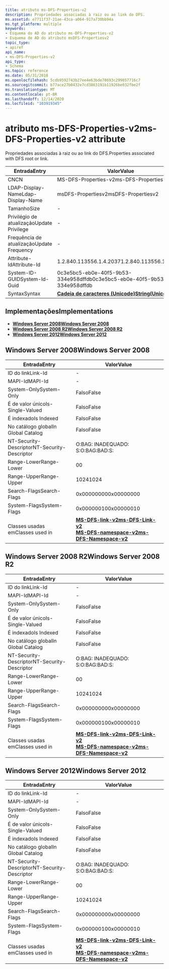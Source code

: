```yaml
---
title: atributo ms-DFS-Properties-v2
description: Propriedades associadas à raiz ou ao link do DFS.
ms.assetid: e7711f37-21ae-43ca-a064-917a730bb94a
ms.tgt_platform: multiple
keywords:
- Esquema do AD do atributo ms-DFS-Properties-v2
- Esquema de AD do atributo msDFS-Propertiesv2
topic_type:
- apiref
api_name:
- ms-DFS-Properties-v2
api_type:
- Schema
ms.topic: reference
ms.date: 05/31/2018
ms.openlocfilehash: 5cdb9592743b27ee4e63bde78693c299657716c7
ms.sourcegitcommit: b77ace27b0432e7cd3863191b11926be032fbe2f
ms.translationtype: MT
ms.contentlocale: pt-BR
ms.lasthandoff: 12/14/2020
ms.locfileid: "103919345"
---
```

# <a name="ms-dfs-properties-v2-attribute"></a><span data-ttu-id="7669a-105">atributo ms-DFS-Properties-v2</span><span class="sxs-lookup"><span data-stu-id="7669a-105">ms-DFS-Properties-v2 attribute</span></span>

<span data-ttu-id="7669a-106">Propriedades associadas à raiz ou ao link do DFS.</span><span class="sxs-lookup"><span data-stu-id="7669a-106">Properties associated with DFS root or link.</span></span>



| <span data-ttu-id="7669a-107">Entrada</span><span class="sxs-lookup"><span data-stu-id="7669a-107">Entry</span></span> | <span data-ttu-id="7669a-108">Valor</span><span class="sxs-lookup"><span data-stu-id="7669a-108">Value</span></span> |
|-------------------|---------------------------------------------|
| <span data-ttu-id="7669a-109">CN</span><span class="sxs-lookup"><span data-stu-id="7669a-109">CN</span></span>                | <span data-ttu-id="7669a-110">MS-DFS-Properties-v2</span><span class="sxs-lookup"><span data-stu-id="7669a-110">ms-DFS-Properties-v2</span></span>                        |
| <span data-ttu-id="7669a-111">LDAP-Display-Name</span><span class="sxs-lookup"><span data-stu-id="7669a-111">Ldap-Display-Name</span></span> | <span data-ttu-id="7669a-112">msDFS-Propertiesv2</span><span class="sxs-lookup"><span data-stu-id="7669a-112">msDFS-Propertiesv2</span></span>                          |
| <span data-ttu-id="7669a-113">Tamanho</span><span class="sxs-lookup"><span data-stu-id="7669a-113">Size</span></span>              | \-                                          |
| <span data-ttu-id="7669a-114">Privilégio de atualização</span><span class="sxs-lookup"><span data-stu-id="7669a-114">Update Privilege</span></span>  | \-                                          |
| <span data-ttu-id="7669a-115">Frequência de atualização</span><span class="sxs-lookup"><span data-stu-id="7669a-115">Update Frequency</span></span>  | \-                                          |
| <span data-ttu-id="7669a-116">Attribute-Id</span><span class="sxs-lookup"><span data-stu-id="7669a-116">Attribute-Id</span></span>      | <span data-ttu-id="7669a-117">1.2.840.113556.1.4.2037</span><span class="sxs-lookup"><span data-stu-id="7669a-117">1.2.840.113556.1.4.2037</span></span>                     |
| <span data-ttu-id="7669a-118">System-ID-GUID</span><span class="sxs-lookup"><span data-stu-id="7669a-118">System-Id-Guid</span></span>    | <span data-ttu-id="7669a-119">0c3e5bc5-eb0e-40f5-9b53-334e958dffdb</span><span class="sxs-lookup"><span data-stu-id="7669a-119">0c3e5bc5-eb0e-40f5-9b53-334e958dffdb</span></span>        |
| <span data-ttu-id="7669a-120">Syntax</span><span class="sxs-lookup"><span data-stu-id="7669a-120">Syntax</span></span>            | [<span data-ttu-id="7669a-121">**Cadeia de caracteres (Unicode)**</span><span class="sxs-lookup"><span data-stu-id="7669a-121">**String(Unicode)**</span></span>](s-string-unicode.md) |



## <a name="implementations"></a><span data-ttu-id="7669a-122">Implementações</span><span class="sxs-lookup"><span data-stu-id="7669a-122">Implementations</span></span>

-   [<span data-ttu-id="7669a-123">**Windows Server 2008**</span><span class="sxs-lookup"><span data-stu-id="7669a-123">**Windows Server 2008**</span></span>](#windows-server-2008)
-   [<span data-ttu-id="7669a-124">**Windows Server 2008 R2**</span><span class="sxs-lookup"><span data-stu-id="7669a-124">**Windows Server 2008 R2**</span></span>](#windows-server-2008-r2)
-   [<span data-ttu-id="7669a-125">**Windows Server 2012**</span><span class="sxs-lookup"><span data-stu-id="7669a-125">**Windows Server 2012**</span></span>](#windows-server-2012)

## <a name="windows-server-2008"></a><span data-ttu-id="7669a-126">Windows Server 2008</span><span class="sxs-lookup"><span data-stu-id="7669a-126">Windows Server 2008</span></span>



| <span data-ttu-id="7669a-127">Entrada</span><span class="sxs-lookup"><span data-stu-id="7669a-127">Entry</span></span> | <span data-ttu-id="7669a-128">Valor</span><span class="sxs-lookup"><span data-stu-id="7669a-128">Value</span></span> |
|------------------------|-------------------------------------------------------------------------------------------------------------------|
| <span data-ttu-id="7669a-129">ID do link</span><span class="sxs-lookup"><span data-stu-id="7669a-129">Link-Id</span></span>                | \-                                                                                                                |
| <span data-ttu-id="7669a-130">MAPI-Id</span><span class="sxs-lookup"><span data-stu-id="7669a-130">MAPI-Id</span></span>                | \-                                                                                                                |
| <span data-ttu-id="7669a-131">System-Only</span><span class="sxs-lookup"><span data-stu-id="7669a-131">System-Only</span></span>            | <span data-ttu-id="7669a-132">Falso</span><span class="sxs-lookup"><span data-stu-id="7669a-132">False</span></span>                                                                                                             |
| <span data-ttu-id="7669a-133">É de valor único</span><span class="sxs-lookup"><span data-stu-id="7669a-133">Is-Single-Valued</span></span>       | <span data-ttu-id="7669a-134">Falso</span><span class="sxs-lookup"><span data-stu-id="7669a-134">False</span></span>                                                                                                             |
| <span data-ttu-id="7669a-135">É indexado</span><span class="sxs-lookup"><span data-stu-id="7669a-135">Is Indexed</span></span>             | <span data-ttu-id="7669a-136">Falso</span><span class="sxs-lookup"><span data-stu-id="7669a-136">False</span></span>                                                                                                             |
| <span data-ttu-id="7669a-137">No catálogo global</span><span class="sxs-lookup"><span data-stu-id="7669a-137">In Global Catalog</span></span>      | <span data-ttu-id="7669a-138">Falso</span><span class="sxs-lookup"><span data-stu-id="7669a-138">False</span></span>                                                                                                             |
| <span data-ttu-id="7669a-139">NT-Security-Descriptor</span><span class="sxs-lookup"><span data-stu-id="7669a-139">NT-Security-Descriptor</span></span> | <span data-ttu-id="7669a-140">O:BAG: INADEQUADO: S:</span><span class="sxs-lookup"><span data-stu-id="7669a-140">O:BAG:BAD:S:</span></span>                                                                                                      |
| <span data-ttu-id="7669a-141">Range-Lower</span><span class="sxs-lookup"><span data-stu-id="7669a-141">Range-Lower</span></span>            | <span data-ttu-id="7669a-142">0</span><span class="sxs-lookup"><span data-stu-id="7669a-142">0</span></span>                                                                                                                 |
| <span data-ttu-id="7669a-143">Range-Upper</span><span class="sxs-lookup"><span data-stu-id="7669a-143">Range-Upper</span></span>            | <span data-ttu-id="7669a-144">1024</span><span class="sxs-lookup"><span data-stu-id="7669a-144">1024</span></span>                                                                                                              |
| <span data-ttu-id="7669a-145">Search-Flags</span><span class="sxs-lookup"><span data-stu-id="7669a-145">Search-Flags</span></span>           | <span data-ttu-id="7669a-146">0x00000000</span><span class="sxs-lookup"><span data-stu-id="7669a-146">0x00000000</span></span>                                                                                                        |
| <span data-ttu-id="7669a-147">System-Flags</span><span class="sxs-lookup"><span data-stu-id="7669a-147">System-Flags</span></span>           | <span data-ttu-id="7669a-148">0x00000010</span><span class="sxs-lookup"><span data-stu-id="7669a-148">0x00000010</span></span>                                                                                                        |
| <span data-ttu-id="7669a-149">Classes usadas em</span><span class="sxs-lookup"><span data-stu-id="7669a-149">Classes used in</span></span>        | [<span data-ttu-id="7669a-150">**MS-DFS-link-v2**</span><span class="sxs-lookup"><span data-stu-id="7669a-150">**ms-DFS-Link-v2**</span></span>](c-msdfs-linkv2.md)<br/> [<span data-ttu-id="7669a-151">**MS-DFS-namespace-v2**</span><span class="sxs-lookup"><span data-stu-id="7669a-151">**ms-DFS-Namespace-v2**</span></span>](c-msdfs-namespacev2.md)<br/> |



## <a name="windows-server-2008-r2"></a><span data-ttu-id="7669a-152">Windows Server 2008 R2</span><span class="sxs-lookup"><span data-stu-id="7669a-152">Windows Server 2008 R2</span></span>



| <span data-ttu-id="7669a-153">Entrada</span><span class="sxs-lookup"><span data-stu-id="7669a-153">Entry</span></span> | <span data-ttu-id="7669a-154">Valor</span><span class="sxs-lookup"><span data-stu-id="7669a-154">Value</span></span> |
|------------------------|-------------------------------------------------------------------------------------------------------------------|
| <span data-ttu-id="7669a-155">ID do link</span><span class="sxs-lookup"><span data-stu-id="7669a-155">Link-Id</span></span>                | \-                                                                                                                |
| <span data-ttu-id="7669a-156">MAPI-Id</span><span class="sxs-lookup"><span data-stu-id="7669a-156">MAPI-Id</span></span>                | \-                                                                                                                |
| <span data-ttu-id="7669a-157">System-Only</span><span class="sxs-lookup"><span data-stu-id="7669a-157">System-Only</span></span>            | <span data-ttu-id="7669a-158">Falso</span><span class="sxs-lookup"><span data-stu-id="7669a-158">False</span></span>                                                                                                             |
| <span data-ttu-id="7669a-159">É de valor único</span><span class="sxs-lookup"><span data-stu-id="7669a-159">Is-Single-Valued</span></span>       | <span data-ttu-id="7669a-160">Falso</span><span class="sxs-lookup"><span data-stu-id="7669a-160">False</span></span>                                                                                                             |
| <span data-ttu-id="7669a-161">É indexado</span><span class="sxs-lookup"><span data-stu-id="7669a-161">Is Indexed</span></span>             | <span data-ttu-id="7669a-162">Falso</span><span class="sxs-lookup"><span data-stu-id="7669a-162">False</span></span>                                                                                                             |
| <span data-ttu-id="7669a-163">No catálogo global</span><span class="sxs-lookup"><span data-stu-id="7669a-163">In Global Catalog</span></span>      | <span data-ttu-id="7669a-164">Falso</span><span class="sxs-lookup"><span data-stu-id="7669a-164">False</span></span>                                                                                                             |
| <span data-ttu-id="7669a-165">NT-Security-Descriptor</span><span class="sxs-lookup"><span data-stu-id="7669a-165">NT-Security-Descriptor</span></span> | <span data-ttu-id="7669a-166">O:BAG: INADEQUADO: S:</span><span class="sxs-lookup"><span data-stu-id="7669a-166">O:BAG:BAD:S:</span></span>                                                                                                      |
| <span data-ttu-id="7669a-167">Range-Lower</span><span class="sxs-lookup"><span data-stu-id="7669a-167">Range-Lower</span></span>            | <span data-ttu-id="7669a-168">0</span><span class="sxs-lookup"><span data-stu-id="7669a-168">0</span></span>                                                                                                                 |
| <span data-ttu-id="7669a-169">Range-Upper</span><span class="sxs-lookup"><span data-stu-id="7669a-169">Range-Upper</span></span>            | <span data-ttu-id="7669a-170">1024</span><span class="sxs-lookup"><span data-stu-id="7669a-170">1024</span></span>                                                                                                              |
| <span data-ttu-id="7669a-171">Search-Flags</span><span class="sxs-lookup"><span data-stu-id="7669a-171">Search-Flags</span></span>           | <span data-ttu-id="7669a-172">0x00000000</span><span class="sxs-lookup"><span data-stu-id="7669a-172">0x00000000</span></span>                                                                                                        |
| <span data-ttu-id="7669a-173">System-Flags</span><span class="sxs-lookup"><span data-stu-id="7669a-173">System-Flags</span></span>           | <span data-ttu-id="7669a-174">0x00000010</span><span class="sxs-lookup"><span data-stu-id="7669a-174">0x00000010</span></span>                                                                                                        |
| <span data-ttu-id="7669a-175">Classes usadas em</span><span class="sxs-lookup"><span data-stu-id="7669a-175">Classes used in</span></span>        | [<span data-ttu-id="7669a-176">**MS-DFS-link-v2**</span><span class="sxs-lookup"><span data-stu-id="7669a-176">**ms-DFS-Link-v2**</span></span>](c-msdfs-linkv2.md)<br/> [<span data-ttu-id="7669a-177">**MS-DFS-namespace-v2**</span><span class="sxs-lookup"><span data-stu-id="7669a-177">**ms-DFS-Namespace-v2**</span></span>](c-msdfs-namespacev2.md)<br/> |



## <a name="windows-server-2012"></a><span data-ttu-id="7669a-178">Windows Server 2012</span><span class="sxs-lookup"><span data-stu-id="7669a-178">Windows Server 2012</span></span>



| <span data-ttu-id="7669a-179">Entrada</span><span class="sxs-lookup"><span data-stu-id="7669a-179">Entry</span></span> | <span data-ttu-id="7669a-180">Valor</span><span class="sxs-lookup"><span data-stu-id="7669a-180">Value</span></span> |
|------------------------|-------------------------------------------------------------------------------------------------------------------|
| <span data-ttu-id="7669a-181">ID do link</span><span class="sxs-lookup"><span data-stu-id="7669a-181">Link-Id</span></span>                | \-                                                                                                                |
| <span data-ttu-id="7669a-182">MAPI-Id</span><span class="sxs-lookup"><span data-stu-id="7669a-182">MAPI-Id</span></span>                | \-                                                                                                                |
| <span data-ttu-id="7669a-183">System-Only</span><span class="sxs-lookup"><span data-stu-id="7669a-183">System-Only</span></span>            | <span data-ttu-id="7669a-184">Falso</span><span class="sxs-lookup"><span data-stu-id="7669a-184">False</span></span>                                                                                                             |
| <span data-ttu-id="7669a-185">É de valor único</span><span class="sxs-lookup"><span data-stu-id="7669a-185">Is-Single-Valued</span></span>       | <span data-ttu-id="7669a-186">Falso</span><span class="sxs-lookup"><span data-stu-id="7669a-186">False</span></span>                                                                                                             |
| <span data-ttu-id="7669a-187">É indexado</span><span class="sxs-lookup"><span data-stu-id="7669a-187">Is Indexed</span></span>             | <span data-ttu-id="7669a-188">Falso</span><span class="sxs-lookup"><span data-stu-id="7669a-188">False</span></span>                                                                                                             |
| <span data-ttu-id="7669a-189">No catálogo global</span><span class="sxs-lookup"><span data-stu-id="7669a-189">In Global Catalog</span></span>      | <span data-ttu-id="7669a-190">Falso</span><span class="sxs-lookup"><span data-stu-id="7669a-190">False</span></span>                                                                                                             |
| <span data-ttu-id="7669a-191">NT-Security-Descriptor</span><span class="sxs-lookup"><span data-stu-id="7669a-191">NT-Security-Descriptor</span></span> | <span data-ttu-id="7669a-192">O:BAG: INADEQUADO: S:</span><span class="sxs-lookup"><span data-stu-id="7669a-192">O:BAG:BAD:S:</span></span>                                                                                                      |
| <span data-ttu-id="7669a-193">Range-Lower</span><span class="sxs-lookup"><span data-stu-id="7669a-193">Range-Lower</span></span>            | <span data-ttu-id="7669a-194">0</span><span class="sxs-lookup"><span data-stu-id="7669a-194">0</span></span>                                                                                                                 |
| <span data-ttu-id="7669a-195">Range-Upper</span><span class="sxs-lookup"><span data-stu-id="7669a-195">Range-Upper</span></span>            | <span data-ttu-id="7669a-196">1024</span><span class="sxs-lookup"><span data-stu-id="7669a-196">1024</span></span>                                                                                                              |
| <span data-ttu-id="7669a-197">Search-Flags</span><span class="sxs-lookup"><span data-stu-id="7669a-197">Search-Flags</span></span>           | <span data-ttu-id="7669a-198">0x00000000</span><span class="sxs-lookup"><span data-stu-id="7669a-198">0x00000000</span></span>                                                                                                        |
| <span data-ttu-id="7669a-199">System-Flags</span><span class="sxs-lookup"><span data-stu-id="7669a-199">System-Flags</span></span>           | <span data-ttu-id="7669a-200">0x00000010</span><span class="sxs-lookup"><span data-stu-id="7669a-200">0x00000010</span></span>                                                                                                        |
| <span data-ttu-id="7669a-201">Classes usadas em</span><span class="sxs-lookup"><span data-stu-id="7669a-201">Classes used in</span></span>        | [<span data-ttu-id="7669a-202">**MS-DFS-link-v2**</span><span class="sxs-lookup"><span data-stu-id="7669a-202">**ms-DFS-Link-v2**</span></span>](c-msdfs-linkv2.md)<br/> [<span data-ttu-id="7669a-203">**MS-DFS-namespace-v2**</span><span class="sxs-lookup"><span data-stu-id="7669a-203">**ms-DFS-Namespace-v2**</span></span>](c-msdfs-namespacev2.md)<br/> |



 

 





